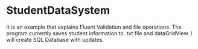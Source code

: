 # StudentDataSystem
It is an example that explains Fluent Validation and file operations. The program currently saves student information to .txt file and dataGridView. I will create SQL Database with updates.
